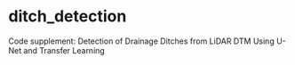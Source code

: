 # ditch_detection
Code supplement: Detection of Drainage Ditches from LiDAR DTM Using U-Net and Transfer Learning

